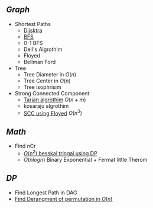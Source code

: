 
## _Graph_
- Shortest Paths
	- [Dijsktra](dijkstra.cpp)
	- [BFS](BFS.cpp)
	- 0-1 BFS
	- Deil's Algrothim
	- Floyed
	- Bellman Ford
- Tree
	- Tree Diameter in $O(n)$
	- Tree Center in $O(n)$
	- Tree isophrisim
- Strong Connected Component
	- [Tarjan algrothim](tarjan.cpp) $O(n+m)$
	- kosaraju algrothim
	- [SCC using Floyed](SCC_Floyed.cpp) $O(n^3)$
## _Math_
- Find nCr
	- [$O(n^2)$ besskal tringal using DP](nCr_DP.cpp)
	- $O(nlogn)$ Binary Exponential + Fermat little Therom

## _DP_
- Find Longest Path in DAG
- [Find Derangment of permutation in $O(n)$](derangement.cpp)
